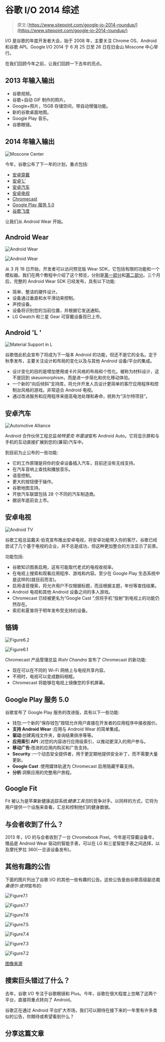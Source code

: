 # 谷歌 I/O 2014 综述

> 原文:[https://www.sitepoint.com/google-io-2014-roundup/](https://www.sitepoint.com/google-io-2014-roundup/)

I/O 是谷歌的年度开发者大会，始于 2008 年，主要关注 Chrome OS、Android 和谷歌 API。Google I/O 2014 于 6 月 25 日至 26 日在旧金山 Moscone 中心举行。

在我们回顾今年之前，让我们回顾一下去年的亮点。

## 2013 年输入输出

*   谷歌视频。
*   谷歌+自动 GIF 制作的照片。
*   Google+照片，15GB 存储空间，带自动增强功能。
*   新的谷歌桌面地图。
*   Google Play 音乐。
*   谷歌眼镜。

## 2014 年输入输出

![Moscone Center](../Images/b781a0145b408a00728ef7b143895cf3.png)

今年，谷歌公布了下一年的计划，重点包括:

*   [安卓穿戴](http://www.android.com/wear/)
*   [安卓‘L’](http://developer.android.com/preview/index.html)
*   [安卓汽车](http://www.android.com/auto/)
*   [安卓电视](http://www.android.com/tv/)
*   [Chromecast](http://www.google.com/intl/en/chrome/devices/chromecast/index.html)
*   [Google Play 服务 5.0](https://developer.android.com/google/play-services/index.html)
*   [谷歌飞度](https://developers.google.com/fit/)

让我们从 Android Wear 开始。

## Android Wear

![Android Wear](../Images/fcfe911026bcb85d8e4a6a6a63bc5963.png)

![Android Wear](../Images/db551bf533fc1eb46d7f9095fcf05d2e.png)

从 3 月 18 日开始，开发者可以访问预览版 Wear SDK，它包括有限的功能和一个模拟器。我们在两个教程中介绍了这个预览，分别是[第一部分](https://www.sitepoint.com/hands-android-wear-developer-sdk/)和[第二部分](https://www.sitepoint.com/hands-android-wear-developer-preview-part-2/)。三个月后，完整的 Android Wear SDK 已经发布，具有以下功能:

*   简单、整洁的硬件设计。
*   设备通过垂直和水平滑动来控制。
*   声控设备。
*   设备将识别您的当前位置，并根据它发送通知。
*   LG Gwatch 和三星 Gear 可穿戴设备现已上市。

## Android 'L '

![Material Support in L](../Images/742cc34948f7952c13dc163f4b297ac3.png)

谷歌借此机会宣布了将成为下一版本 Android 的功能，但还不是它的全名。定于秋季发布，主要关注设计和布局的变化以及与其他 Android 设备/平台的集成。

*   设计变化的目的是增加使用或卡片风格的布局和个性化。被称为材料设计，这不是回到 skeuomorphism，而是进一步简化和优化移动体验。
*   一个新的“向后倾斜”支持库，将允许开发人员设计更简单的客厅应用程序和控制台风格的游戏。非常适合 Android 电视。
*   通过改进服务和应用程序来提高电池处理和寿命，统称为“沃尔特项目”。

## 安卓汽车

![Automotive Alliance](../Images/69650fe1836b1de66276507ecc650f32.png)

Android 合作伙伴工程总监*帕特里克·布雷迪*宣布 Android Auto。它将显示屏和与手机的互动直接扩展到您的(兼容)汽车中。

到目前为止公布的一些功能:

*   它的工作原理是将你的安卓设备插入汽车，目前还没有无线支持。
*   在汽车音响上查找和播放音乐。
*   语音控制。
*   更大的按钮便于操作。
*   谷歌地图支持。
*   开放汽车联盟包括 28 个不同的汽车制造商。
*   据说年底前会上市。

## 安卓电视

![Android TV](../Images/3a0a4d184faf47acf6d1298643964b7e.png)

谷歌工程总监戴夫·伯克宣布推出安卓电视，将安卓功能带入你的客厅。谷歌已经尝试了几个基于电视的企业，并不总是成功，但这种更加整合的方法显示了前景。

功能包括:

*   谷歌知识图表启用，这有可能取代老式的电视收视率。
*   在电视上搜索和观看应用程序、游戏和内容。至少在 Google Play 生态系统中是这样的(就目前而言)。
*   启用语音搜索，将允许用户不仅根据标题，而且根据主题，年份等查找结果。
*   Android 电视和其他 Android 设备之间的多人游戏。
*   Chromecast 已经被更名为“Google Cast ”,但将手机“投射”到电视上的功能仍然存在。
*   索尼和夏普将于明年发布受支持的设备。

## 铬铸

![Figure6.2](../Images/46ac7461f3057bb53bae8056a0c7798e.png)

![Figure6.1](../Images/26912f65d19107406d0297ea6819f0bf.png)

Chromecast 产品管理总监 *Rishi Chandra* 宣布了 Chromecast 的新功能:

*   现在可以在不同的 Wi-Fi 网络上与电视共享内容。
*   不用时，电视可以变成数码相框。
*   Chromecast 将能够在电视上镜像您的手机屏幕。

## Google Play 服务 5.0

谷歌宣布了 Google Play 服务的改进版，具有以下一些功能:

*   钱包:一个新的“保存钱包”按钮允许用户直接在开发者的应用程序中接收报价。
*   **支持 Android Wear** :应用与 Android Wear 的简单集成。
*   **驱动**:创建离线文件夹，查询结果排序等等。
*   **应用索引 API** :对您的内容进行应用级索引，以推动更深入的用户参与。
*   **移动广告**:改进的应用内购买和广告支持。
*   **Security** :一个动态安全提供者，用于更定期地提供安全补丁，而不需要大量更新。
*   **Google Cast** :使用媒体轨道为 Chromecast 启用隐藏字幕支持。
*   **分析**:洞察应用的完整用户旅程。

## Google Fit

Fit 被认为是苹果新健康追踪系统*健康工具包*的竞争对手。以同样的方式，它将为用户提供一个设施来查看，汇总和控制他们的健身数据。

## 与会者收到了什么？

2013 年，I/O 的与会者收到了一台 Chromebook Pixel。今年是可穿戴设备年，赠品是 Android Wear 驱动的智能手表，可以在 LG 和三星智能手表之间选择，以及摩托罗拉 360(一旦该设备发布)。

## 其他有趣的公告

下面的图片列出了谷歌 I/O 的其他一些有趣的公告。这些公告是由谷歌高级副总裁*桑德尔·皮帅*宣布的:

![Figure7.1](../Images/cadf94a452a3bcada66783fd77affb9b.png)

![Figure7.7](../Images/e9287a27ec74115da95cb1b0a538306f.png)

![Figure7.6](../Images/0728f538d5b4de7e4f982a15d51e931d.png)

![Figure7.5](../Images/4f5fcbe12c27f5417e5235b987f58f88.png)

![Figure7.4](../Images/4eed9628b7c0658d6d1072462b419dc2.png)

![Figure7.3](../Images/662417c321bfedcaa10a1d4fddacec42.png)

![Figure7.2](../Images/eaba691da224cb56984baa5c2aab9f95.png)

[图像来源](https://www.google.com/events/io#wtLJPvx7-ys)

## 搜索巨头错过了什么？

去年，谷歌 I/O 专注于谷歌眼镜和 Plus。今年，谷歌在很大程度上忽略了这两个平台，直接将重点转向了 Android。

谷歌正在通过 Android 平台扩大市场，我们可以期待在接下来的一年里有许多类似的公告，你期待或希望看到什么？

## 分享这篇文章